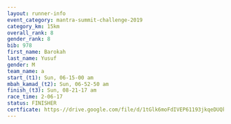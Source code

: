 ```yaml
---
layout: runner-info 
event_category: mantra-summit-challenge-2019 
category_km: 15km 
overall_rank: 8
gender_rank: 8
bib: 978
first_name: Barokah
last_name: Yusuf
gender: M
team_name: a
start_(t1): Sun, 06-15-00 am
mbah_kamad_(t2): Sun, 06-52-50 am
finish_(t3): Sun, 08-21-17 am
race_time: 2-06-17
status: FINISHER
certficate: https-//drive.google.com/file/d/1tGlk6moFdIVEP61193jkqeDUQkpa3mr4/view?usp=sharing
---
```

